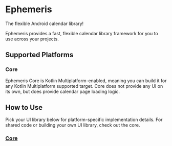 # Ephemeris

The flexible Android calendar library!

Ephemeris provides a fast, flexible calendar library framework for you to use across your projects.

## Supported Platforms

### Core

Ephemeris Core is Kotlin Multiplatform-enabled, meaning you can build it for any Kotlin Multiplatform supported target.
Core does not provide any UI on its own, but does provide calendar page loading logic.

## How to Use

Pick your UI library below for platform-specific implementation details. For shared code or building your own UI library, check out the core.

### [Core](https://github.com/boswelja/Ephemeris/tree/main/core/README.md)
